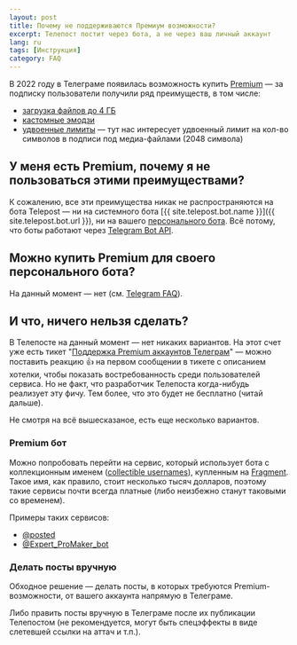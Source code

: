 ```yaml
---
layout: post
title: Почему не поддерживаются Премиум возможности?
excerpt: Телепост постит через бота, а не через ваш личный аккаунт
lang: ru
tags: [Инструкция]
category: FAQ
---
```


В 2022 году в Телеграме появилась возможность купить [Premium](https://telegram.org/faq_premium?setln=ru) — за подписку пользователи получили ряд преимуществ, в том числе:

* [загрузка файлов до 4 ГБ](https://t.me/premium/5)
* [кастомные эмодзи](https://t.me/premium/16)
* [удвоенные лимиты](https://t.me/premium/3) — тут нас интересует удвоенный лимит на кол-во символов в подписи под медиа-файлами (2048 символа)

## У меня есть Premium, почему я не пользоваться этими преимуществами?

К сожалению, все эти преимущества никак не распространяются на бота Telepost — ни на системного бота [{{ site.telepost.bot.name }}]({{ site.telepost.bot.url }}), ни на вашего [персонального бота](2019-04-26-personal-bot-for-telepost.md). Всё потому, что боты работают через [Telegram Bot API](https://core.telegram.org/bots/api).

## Можно купить Premium для своего персонального бота?

На данный момент — нет (см. [Telegram FAQ](https://telegram.org/faq_premium#q-can-i-buy-a-premium-subscription-for-my-bots)).

## И что, ничего нельзя сделать?

В Телепосте на данный момент — нет никаких вариантов. На этот счет уже есть тикет "[Поддержка Premium аккаунтов Телеграм](https://github.com/Telepost-me/support/issues/98)" — можно поставить реакцию 👍 на первом сообщении в тикете с описанием хотелки, чтобы показать востребованность среди пользователей сервиса. Но не факт, что разработчик Телепоста когда-нибудь реализует эту фичу. Тем более, что это будет не бесплатно (читай дальше).

Не смотря на всё вышесказаное, есть еще несколько вариантов.

### Premium бот

Можно попробовать перейти на сервис, который использует бота с коллекционным именем ([collectible usernames](https://fragment.com/about#what-is-a-collectible)), купленным на [Fragment](https://fragment.com/). Такое имя, как правило, стоит несколько тысяч долларов, поэтому такие сервисы почти всегда платные (либо неизбежно станут таковыми со временем).

Примеры таких сервисов:

* [@posted](https://posted.t.me/)
* [@Expert_ProMaker_bot](https://expert_promaker_bot.t.me/)

### Делать посты вручную

Обходное решение — делать посты, в которых требуются Premium-возможности, от вашего аккаунта напрямую в Телеграме.

Либо править посты вручную в Телеграме после их публикации Телепостом (не рекомендуется, могут быть спецэффекты в виде слетевшей ссылки на аттач и т.п.).
